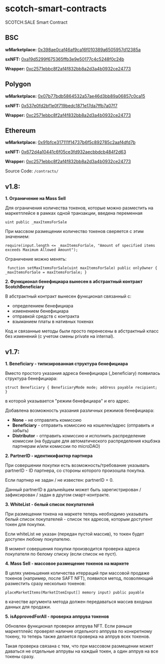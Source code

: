 # scotch-smart-contracts
SCOTCH.SALE Smart Contract

## BSC 


**wMarketplace:** [0x398ae0caf46af9ca16f010389a6505957d12385a](https://bscscan.com/address/0x398ae0caf46af9ca16f010389a6505957d12385a)

**sxNFT:** [0xa19d5299f675365ffb3e9e50177c4c5248f0c24b](https://bscscan.com/address/0xa19d5299f675365ffb3e9e50177c4c5248f0c24b)

**Wrapper:** [0xc2571ebbc8f2af4f832bb8a2d3a4b0932ce24773](https://bscscan.com/address/0xc2571ebbc8f2af4f832bb8a2d3a4b0932ce24773)


## Polygon

**wMarketplace:** [0x07b77bdb5864532a57ae46d3bb89a06857c0ca15](https://polygonscan.com/address/0x07b77bdb5864532a57ae46d3bb89a06857c0ca15)

**sxNFT:** [0x537e0fd2bf1e0f719bedc1871e17da7ffb7a07f7](https://polygonscan.com/address/0x537e0fd2bf1e0f719bedc1871e17da7ffb7a07f7)

**Wrapper:** [0xc2571ebbc8f2af4f832bb8a2d3a4b0932ce24773](https://polygonscan.com/address/0xc2571ebbc8f2af4f832bb8a2d3a4b0932ce24773)


## Ethereum 

**wMarketplace:** [0x91bfce317111f14737b6f5c892785c2aaf4dfd7b](https://etherscan.io/address/0x91bfce317111f14737b6f5c892785c2aaf4dfd7b)

**sxNFT:** [0x672d4a10441c6f05ce3fd932aecbbdcb484f2d63](https://etherscan.io/address/0x672d4a10441c6f05ce3fd932aecbbdcb484f2d63)

**Wrapper:** [0xc2571ebbc8f2af4f832bb8a2d3a4b0932ce24773](https://etherscan.io/address/0xc2571ebbc8f2af4f832bb8a2d3a4b0932ce24773)





Source Code: `/contracts/`

v1.8:
--

**1. Ограничение на Mass Sell**

Для ограничения количества токенов, которые можно разместить на маркетплейсе в рамках одной транзакции,
введена переменная

`uint public _maxItemsForSale`

При массвом размещении количество токенов сверяется с этим значением:

`require(input.length <= _maxItemsForSale, "Amount of specified items exceeds Maximum Allowed Amount");`

Ограничение можно менять:

` function setMaxItemsForSale(uint maxItemsForSale) public onlyOwner {
_maxItemsForSale = maxItemsForSale;
}`

**2. Функционал бенефициара вынесен в абстрактный контракт ScotchBeneficiary**

В абстрактный контракт вынесен функционал связанный с:
 - определением бенефициара
 - изменением бенефициара
 - отправкой средств с контракта 
 - взыманием платы в нативных токенах

Код и связанные методы были просто перенесены в абстрактный класс без изменений (с учетом смены private на internal).


v1.7:
--

**1. Beneficiary - типизированная структура бенефициара**
 
Вместо простого указания адреса бенефициара (_beneficiary) 
появилась структура бенефициара:

`struct Beneficiary { BeneficiaryMode mode; address payable recipient; }`

в которой указывается "режим бенефициара" и его адрес.

Добавлена возможность указания различных режимов бенефициара:
 - **None** - не отправлять комиссию
 - **Beneficiary** - отправить комиссию на кошелек/адрес (отправить и забыть)
 - **Distributor** - отправить комиссию и исполнить распределение комиссии 
 (на будущее для автоматического распределения кэшбэка партнерам и/или комиссии по microDAO)

**2. PartnerID - идентикифактор партнера**

При совершении покупки есть возможность/требование указывать partnerID - ID партнера, со стороны которого произошла покупка.

Если партнер не задан / не известен: partnerID = 0.

Данный partnerID в дальнейшем может быть зарегистрирован / зафиксирован / задан в другом смарт-контракте. 

**3. WhiteList - белый список покупателей**

При размещении токена на маркете теперь необходимо указывать белый список покупателей - список тех адресов,
которым доступент токен для покупки.

Если whiteList не указан (передан пустой массив), то токен будет доступен любому покупателю.

В момент совершения покупки производится проверка адреса покупателя по белому списку (если список не пуст).

**4. Mass Sell - массовое размещение токенов на маркете**

В целях уменьшения количества итерраций при массовой продаже токенов (например, после SAFT NFT),
появился метод, позволяющий разместить сразу несколько токенов:

`placeMarketItems(MarketItemInput[] memory input) public payable`

в качестве аргумента метода должен передаваться массив входных данных для продажи.

**5. isApprovedForAll - проверка аппрува токенов**

Обновлен функционал проверки аппрува NFT. Если раньше маркетплейс проверял наличие отдельного аппрува по конкретному токену, 
то теперь также делается проверка на аппрув всех токенов.

Такая проверка связана с тем, что при массовом размещении может даваться не отдельные аппрувы на каждый токен, а один аппрув на все токены сразу.
